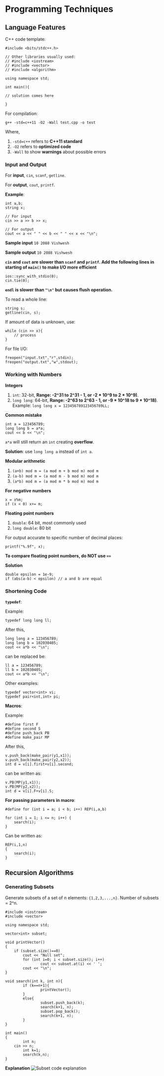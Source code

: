 # Programming Techniques

## Language Features

C++ code template:

```
#include <bits/stdc++.h>

// Other libraries usually used:
// #include <iostream>
// #include <vector>
// #include <algorithm>

using namespace std;

int main(){

// solution comes here

}
```

For compilation:
```
g++ -std=c++11 -O2 -Wall test.cpp -o test
```
Where,
1. `-std=c++` refers to **C++11 standard**
2. `-O2` refers to **optimized code**
3. `-Wall` to show **warnings** about possible errors

### Input and Output

For **input**, `cin`, `scanf`, `getline`.

For **output**, `cout`, `printf`.

**Example**:

```
int a,b;
string x;

// For input
cin >> a >> b >> x;

// For output
cout << a << " " << b << " " << x << "\n";
```

**Sample input**
`10 2088 Vishwesh`

**Sample output**
`10 2088 Vishwesh`

**`cin` and `cout` are slower than `scanf` and `printf`. Add the following lines in starting of `main()` to make I/O more efficient**

```
ios::sync_with_stdio(0);
cin.tie(0);
```

**`endl` is slower than `"\n"` but causes flush operation.**

To read a whole line:

```
string s;
getline(cin, s);
```

If amount of data is unknown, use:

```
while (cin >> x){
	// process
}
```

For file I/O:

```
freopen("input.txt","r",stdin);
freopen("output.txt","w",stdout);
```

### Working with Numbers

**Integers**

1. `int`: 32-bit, **Range: -2^31 to 2^31 - 1, or -2 * 10^9 to 2 * 10^9)**.
2. `long long`: 64-bit, **Range: -2^63 to 2^63 - 1, or -9 * 10^18 to 9 * 10^18)**. Example: `long long x = 123456789123456789LL;`

**Common mistake**
```
int a = 123456789;
long long b = a*a;
cout << b << "\n";
```
`a*a` will still return an `int` creating **overflow**.

**Solution**: use `long long a` instead of `int a`.

**Modular arithmetic**

1. `(a+b) mod m = (a mod m + b mod m) mod m`
2. `(a-b) mod m = (a mod m - b mod m) mod m`
3. `(a*b) mod m = (a mod m * b mod m) mod m`

**For negative numbers**

```
x = x%m;
if (x < 0) x+= m;
```

**Floating point numbers**
1. `double`: 64 bit, most commonly used
2. `long double`: 80 bit

For output accurate to specific number of decimal places:

```
printf("%.9f", x);
```

**To compare floating point numbers, do NOT use `==`**

**Solution**

```
double epsilon = 1e-9;
if (abs(a-b) < epsilon) // a and b are equal
```

### Shortening Code

**`typedef`**:

Example:
```
typedef long long ll;
```

After this,

```
long long a = 123456789;
long long b = 102030405;
cout << a*b << "\n";
```

can be replaced be:

```
ll a = 123456789;
ll b = 102030405;
cout << a*b << "\n";
```

Other examples:

```
typedef vector<int> vi;
typedef pair<int,int> pi;
```

**Macros**:

Example:
```
#define first F
#define second S
#define push_back PB
#define make_pair MP
```

After this,
```
v.push_back(make_pair(y1,x1));
v.push_back(make_pair(y2,x2));
int d = v[i].first+v[i].second;
```

can be written as:
```
v.PB(MP(y1,x1));
v.PB(MP(y2,x2));
int d = v[i].F+v[i].S;
```

**For passing parameters in macro**:

```
#define for (int i = a; i < b; i++) REP(i,a,b)
```

```
for (int i = 1; i <= n; i++) {
	search(i);
}
```

Can be written as:

```
REP(i,1,n)
{
	search(i);
}
```

## Recursion Algorithms

### Generating Subsets
Generate subsets of a set of n elements: `{1,2,3,...,n}`. Number of subsets = 2^n.

```
#include <iostream>
#include <vector>

using namespace std;

vector<int> subset;

void printVector()
{
	if (subset.size()==0)
		cout << "Null set";
        for (int i=0; i < subset.size(); i++)
                cout << subset.at(i) << ' ';
        cout << "\n";
}

void search(int k, int n){
        if (k==n+1){
                printVector();
        }
        else{
                subset.push_back(k);
                search(k+1, n);
                subset.pop_back();
                search(k+1, n);
        }
}

int main()
{
        int n;
	cin >> n;
        int k=1;
        search(k,n);
}
```

**Explanation**
![Subset code explanation](subset.png)
